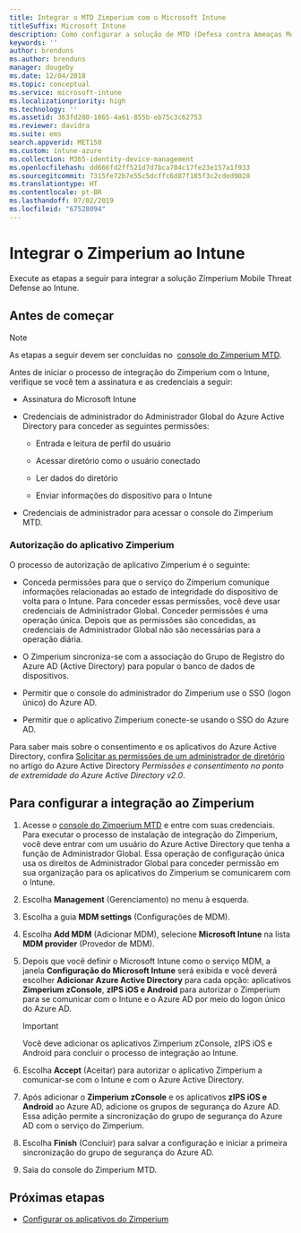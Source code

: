 ```yaml
---
title: Integrar o MTD Zimperium com o Microsoft Intune
titleSuffix: Microsoft Intune
description: Como configurar a solução de MTD (Defesa contra Ameaças Móveis) Zimperium com o Microsoft Intune para controlar o acesso de dispositivos móveis aos recursos corporativos.
keywords: ''
author: brenduns
ms.author: brenduns
manager: dougeby
ms.date: 12/04/2018
ms.topic: conceptual
ms.service: microsoft-intune
ms.localizationpriority: high
ms.technology: ''
ms.assetid: 363fd280-1865-4a61-855b-eb75c3c62753
ms.reviewer: davidra
ms.suite: ems
search.appverid: MET150
ms.custom: intune-azure
ms.collection: M365-identity-device-management
ms.openlocfilehash: dd666fd2ff521d7d7bca704c17fe23e157a1f933
ms.sourcegitcommit: 7315fe72b7e55c5dcffc6d87f185f3c2cded9028
ms.translationtype: HT
ms.contentlocale: pt-BR
ms.lasthandoff: 07/02/2019
ms.locfileid: "67528094"
---
```

# <a name="integrate-zimperium-with-intune"></a>Integrar o Zimperium ao Intune

Execute as etapas a seguir para integrar a solução Zimperium Mobile Threat Defense ao Intune.

## <a name="before-you-begin"></a>Antes de começar

> [!NOTE]
> As etapas a seguir devem ser concluídas no  [console do Zimperium MTD](https://www.zimperium.com/platform).

Antes de iniciar o processo de integração do Zimperium com o Intune, verifique se você tem a assinatura e as credenciais a seguir:

-   Assinatura do Microsoft Intune

-   Credenciais de administrador do Administrador Global do Azure Active Directory para conceder as seguintes permissões:

    -   Entrada e leitura de perfil do usuário

    -   Acessar diretório como o usuário conectado

    -   Ler dados do diretório

    -   Enviar informações do dispositivo para o Intune

-   Credenciais de administrador para acessar o console do Zimperium MTD.

### <a name="zimperium-app-authorization"></a>Autorização do aplicativo Zimperium

O processo de autorização de aplicativo Zimperium é o seguinte:

-   Conceda permissões para que o serviço do Zimperium comunique informações relacionadas ao estado de integridade do dispositivo de volta para o Intune. Para conceder essas permissões, você deve usar credenciais de Administrador Global. Conceder permissões é uma operação única. Depois que as permissões são concedidas, as credenciais de Administrador Global não são necessárias para a operação diária.

-   O Zimperium sincroniza-se com a associação do Grupo de Registro do Azure AD (Active Directory) para popular o banco de dados de dispositivos.

-   Permitir que o console do administrador do Zimperium use o SSO (logon único) do Azure AD.

-   Permitir que o aplicativo Zimperium conecte-se usando o SSO do Azure AD.

Para saber mais sobre o consentimento e os aplicativos do Azure Active Directory, confira [Solicitar as permissões de um administrador de diretório](https://docs.microsoft.com/azure/active-directory/develop/v2-permissions-and-consent#request-the-permissions-from-a-directory-admin) no artigo do Azure Active Directory *Permissões e consentimento no ponto de extremidade do Azure Active Directory v2.0*.


## <a name="to-set-up-zimperium-integration"></a>Para configurar a integração ao Zimperium

1.  Acesse o [console do Zimperium MTD](https://www.zimperium.com/platform) e entre com suas credenciais. Para executar o processo de instalação de integração do Zimperium, você deve entrar com um usuário do Azure Active Directory que tenha a função de Administrador Global. Essa operação de configuração única usa os direitos de Administrador Global para conceder permissão em sua organização para os aplicativos do Zimperium se comunicarem com o Intune. 

2.  Escolha **Management** (Gerenciamento) no menu à esquerda.

3.  Escolha a guia **MDM settings** (Configurações de MDM).

4.  Escolha **Add MDM** (Adicionar MDM), selecione **Microsoft Intune** na lista **MDM provider** (Provedor de MDM).

5.  Depois que você definir o Microsoft Intune como o serviço MDM, a janela **Configuração do Microsoft Intune** será exibida e você deverá escolher **Adicionar Azure Active Directory** para cada opção: aplicativos **Zimperium zConsole**, **zIPS iOS e Android** para autorizar o Zimperium para se comunicar com o Intune e o Azure AD por meio do logon único do Azure AD.

    > [!IMPORTANT]  
    > Você deve adicionar os aplicativos Zimperium zConsole, zIPS iOS e Android para concluir o processo de integração ao Intune.

6.  Escolha **Accept** (Aceitar) para autorizar o aplicativo Zimperium a comunicar-se com o Intune e com o Azure Active Directory.

7.  Após adicionar o **Zimperium zConsole** e os aplicativos **zIPS iOS e Android** ao Azure AD, adicione os grupos de segurança do Azure AD. Essa adição permite a sincronização do grupo de segurança do Azure AD com o serviço do Zimperium.

8.  Escolha **Finish** (Concluir) para salvar a configuração e iniciar a primeira sincronização do grupo de segurança do Azure AD.

9.  Saia do console do Zimperium MTD.

## <a name="next-steps"></a>Próximas etapas

-   [Configurar os aplicativos do Zimperium](mtd-apps-ios-app-configuration-policy-add-assign.md)
